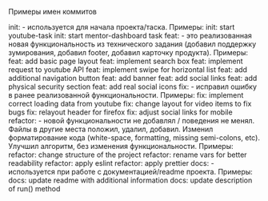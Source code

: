 Примеры имен коммитов

init: - используется для начала проекта/таска. Примеры: 
init: start youtube-task 
init: start mentor-dashboard task 
feat: - это реализованная новая функциональность из технического задания (добавил поддержку зумирования, добавил footer, добавил карточку продукта). Примеры:
feat: add basic page layout
feat: implement search box 
feat: implement request to youtube API
feat: implement swipe for horizontal list
feat: add additional navigation button
feat: add banner
feat: add social links
feat: add physical security section
feat: add real social icons
fix: - исправил ошибку в ранее реализованной функциональности. Примеры:
fix: implement correct loading data from youtube
fix: change layout for video items to fix bugs
fix: relayout header for firefox
fix: adjust social links for mobile
refactor: - новой функциональности не добавлял / поведения не менял. Файлы в другие места положил, удалил, добавил. Изменил форматирование кода (white-space, formatting, missing semi-colons, etc). Улучшил алгоритм, без изменения функциональности. Примеры:
refactor: change structure of the project
refactor: rename vars for better readability
refactor: apply eslint
refactor: apply prettier
docs: - используется при работе с документацией/readme проекта. Примеры:
docs: update readme with additional information
docs: update description of run() method

